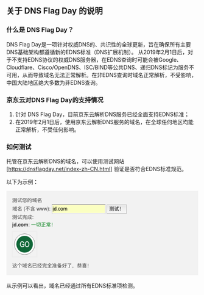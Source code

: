 ## 关于 DNS Flag Day 的说明

### 什么是 DNS Flag Day？

 DNS Flag Day是一项针对权威DNS的、共识性的全球更新，旨在确保所有主要DNS基础架构都遵循新的EDNS标准（DNS扩展机制）。
 从2019年2月1日后，对于不支持EDNS协议的权威DNS服务器，在EDNS查询时可能会被Google、Cloudflare、Cisco/OpenDNS、ISC/BIND等公共DNS、递归DNS标记为服务不可用，从而导致域名无法正常解析。在非EDNS查询时域名正常解析，不受影响，中国大陆地区绝大多数为非EDNS查询。
 
### 京东云对DNS Flag Day的支持情况

1. 针对 DNS Flag Day，目前京东云解析DNS服务已经全面支持EDNS标准；
2. 在2019年2月1日后，使用京东云解析DNS服务的域名，在全球任何地区均能正常解析，不受任何影响。 

### 如何测试
托管在京东云解析DNS的域名，可以使用测试网站[https://dnsflagday.net/index-zh-CN.html] 验证是否符合EDNS标准规范。

以下为示例：

![img](../../../../image/dns-img/dns%20flag%20day.png)

从示例可以看出，域名已经通过所有EDNS标准项检测。
